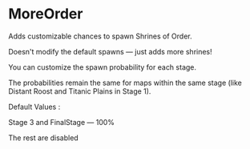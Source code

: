 # MoreOrder

Adds customizable chances to spawn Shrines of Order.

Doesn't modify the default spawns — just adds more shrines!

You can customize the spawn probability for each stage.

The probabilities remain the same for maps within the same stage (like Distant Roost and Titanic Plains in Stage 1).


Default Values : 

Stage 3 and FinalStage — 100%

The rest are disabled
